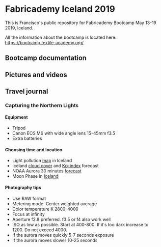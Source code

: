 # Fabricademy Iceland 2019

This is Francisco's public repository for Fabricademy Bootcamp May 13-19 2019, Iceland.

All the information about the bootcamp is located here: https://bootcamp.textile-academy.org/

## Bootcamp documentation

## Pictures and videos

## Travel journal

### Capturing the Northern Lights

#### Equipment

- Tripod
- Canon EOS M6 with wide angle lens 15-45mm f3.5
- Extra batteries

#### Choosing time and location

- Light pollution [map](https://www.lightpollutionmap.info/#zoom=6&lat=9560212&lon=-1968356&layers=B0FFFFFTFFFF) in Iceland
- Iceland [cloud cover](https://en.vedur.is/weather/forecasts/aurora/#type=composite) and [Kp-index](http://www.spaceweatherlive.com/en/help/the-kp-index) forecast
- NOAA Aurora 30 minutes [forecast](https://www.swpc.noaa.gov/products/aurora-30-minute-forecast)
- Moon Phase in [Iceland](https://www.timeanddate.com/moon/phases/iceland/reykjavik)

#### Photography tips

- Use RAW format
- Metering mode: Center weighted average
- Color temperature K 2800-4000
- Focus at infinity
- Aperture f2.8 preferred. f3.5 or f4 also work well
- ISO as low as possible. Start at 400-800. If it's too dark increase to 1200. Do not exceed 4000.
- If the aurora moves quickly 5-7 seconds exposure
- If the aurora moves slower 10-25 seconds